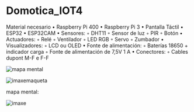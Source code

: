 # Domotica_IOT4



Material necesario
• Raspberry Pi 400
• Raspberry Pi 3
• Pantalla Táctil
• ESP32
• ESP32CAM
• Sensores:
◦ DHT11
◦ Sensor de luz
◦ PIR
◦ Botón
• Actuadores:
◦ Relé
◦ Ventilador
◦ LED RGB
◦ Servo
◦ Zumbador
• Visualizadores:
◦ LCD ou OLED
• Fonte de alimentación:
◦ Baterías 18650 + indicador carga
◦ Fonte de alimentación de 7,5V 1 A
• Conectores:
◦ Cables dupont M-F e F-F

![mapa mental](https://user-images.githubusercontent.com/129267302/235863289-4224fd38-ebd3-4eaa-845d-294a89ae9743.jpg)

![imaxemaqueta](https://user-images.githubusercontent.com/129267302/232457295-65626993-a827-426c-ae8e-9e79e2096288.png)

mapa mental:

![imaxe](https://user-images.githubusercontent.com/129267302/233946913-6199e0c0-f067-4459-a4d0-54d5cdfdf04a.png)
